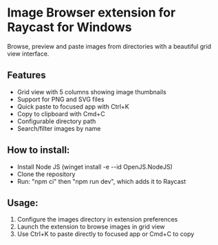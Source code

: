 # Image Browser extension for Raycast for Windows

Browse, preview and paste images from directories with a beautiful grid view interface.

## Features
- Grid view with 5 columns showing image thumbnails
- Support for PNG and SVG files
- Quick paste to focused app with Ctrl+K
- Copy to clipboard with Cmd+C
- Configurable directory path
- Search/filter images by name

## How to install:
- Install Node JS (winget install -e --id OpenJS.NodeJS)
- Clone the repository
- Run: "npm ci" then "npm run dev", which adds it to Raycast

## Usage:
1. Configure the images directory in extension preferences
2. Launch the extension to browse images in grid view
3. Use Ctrl+K to paste directly to focused app or Cmd+C to copy